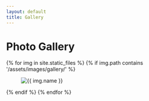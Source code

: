 ```yaml
---
layout: default
title: Gallery
---
```


# Photo Gallery

<div class="gallery-grid">
  {% for img in site.static_files %}
    {% if img.path contains '/assets/images/gallery/' %}
      <figure>
        <img src="{{ img.path }}" alt="{{ img.name }}" />
      </figure>
    {% endif %}
  {% endfor %}
</div>
